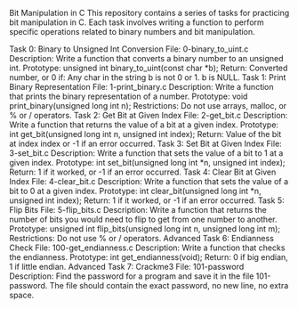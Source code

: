 Bit Manipulation in C
This repository contains a series of tasks for practicing bit manipulation in C. Each task involves writing a function to perform specific operations related to binary numbers and bit manipulation.

Task 0: Binary to Unsigned Int Conversion
File: 0-binary_to_uint.c
Description: Write a function that converts a binary number to an unsigned int.
Prototype: unsigned int binary_to_uint(const char *b);
Return: Converted number, or 0 if:
Any char in the string b is not 0 or 1.
b is NULL.
Task 1: Print Binary Representation
File: 1-print_binary.c
Description: Write a function that prints the binary representation of a number.
Prototype: void print_binary(unsigned long int n);
Restrictions: Do not use arrays, malloc, or % or / operators.
Task 2: Get Bit at Given Index
File: 2-get_bit.c
Description: Write a function that returns the value of a bit at a given index.
Prototype: int get_bit(unsigned long int n, unsigned int index);
Return: Value of the bit at index index or -1 if an error occurred.
Task 3: Set Bit at Given Index
File: 3-set_bit.c
Description: Write a function that sets the value of a bit to 1 at a given index.
Prototype: int set_bit(unsigned long int *n, unsigned int index);
Return: 1 if it worked, or -1 if an error occurred.
Task 4: Clear Bit at Given Index
File: 4-clear_bit.c
Description: Write a function that sets the value of a bit to 0 at a given index.
Prototype: int clear_bit(unsigned long int *n, unsigned int index);
Return: 1 if it worked, or -1 if an error occurred.
Task 5: Flip Bits
File: 5-flip_bits.c
Description: Write a function that returns the number of bits you would need to flip to get from one number to another.
Prototype: unsigned int flip_bits(unsigned long int n, unsigned long int m);
Restrictions: Do not use % or / operators.
Advanced Task 6: Endianness Check
File: 100-get_endianness.c
Description: Write a function that checks the endianness.
Prototype: int get_endianness(void);
Return: 0 if big endian, 1 if little endian.
Advanced Task 7: Crackme3
File: 101-password
Description: Find the password for a program and save it in the file 101-password. The file should contain the exact password, no new line, no extra space.
